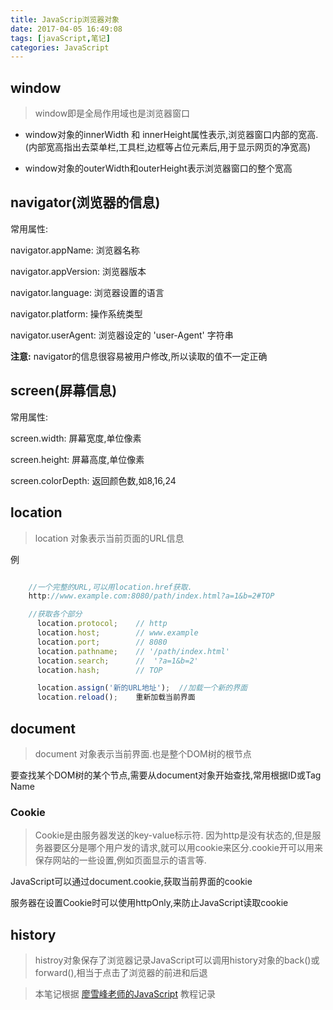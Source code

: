 ```yaml
---
title: JavaScrip浏览器对象
date: 2017-04-05 16:49:08
tags: [javaScript,笔记]
categories: JavaScript
---
```

## window
> window即是全局作用域也是浏览器窗口

* window对象的innerWidth 和 innerHeight属性表示,浏览器窗口内部的宽高.(内部宽高指出去菜单栏,工具栏,边框等占位元素后,用于显示网页的净宽高)

* window对象的outerWidth和outerHeight表示浏览器窗口的整个宽高

## navigator(浏览器的信息)

<!-- more -->

常用属性:

navigator.appName: 浏览器名称

navigator.appVersion: 浏览器版本

navigator.language: 浏览器设置的语言

navigator.platform: 操作系统类型

navigator.userAgent: 浏览器设定的 'user-Agent' 字符串

**注意:** navigator的信息很容易被用户修改,所以读取的值不一定正确

## screen(屏幕信息)

常用属性:

screen.width: 屏幕宽度,单位像素

screen.height: 屏幕高度,单位像素

screen.colorDepth: 返回颜色数,如8,16,24

## location

> location 对象表示当前页面的URL信息

例

```javascript

	//一个完整的URL,可以用location.href获取.
	http://www.example.com:8080/path/index.html?a=1&b=2#TOP

	//获取各个部分
      location.protocol;  	// http
      location.host;       	// www.example
      location.port; 		// 8080
      location.pathname;    // '/path/index.html'
      location.search;	    //  '?a=1&b=2'
	  location.hash;	    // TOP

	  location.assign('新的URL地址');  //加载一个新的界面
      location.reload(); 	重新加载当前界面
```

## document

> document 对象表示当前界面.也是整个DOM树的根节点

要查找某个DOM树的某个节点,需要从document对象开始查找,常用根据ID或Tag Name

### Cookie

> Cookie是由服务器发送的key-value标示符. 因为http是没有状态的,但是服务器要区分是哪个用户发的请求,就可以用cookie来区分.cookie开可以用来保存网站的一些设置,例如页面显示的语言等.

JavaScript可以通过document.cookie,获取当前界面的cookie

服务器在设置Cookie时可以使用httpOnly,来防止JavaScript读取cookie

## history

> histroy对象保存了浏览器记录JavaScript可以调用history对象的back()或forward(),相当于点击了浏览器的前进和后退





> 本笔记根据 [廖雪峰老师的JavaScript](http://www.liaoxuefeng.com/wiki/001434446689867b27157e896e74d51a89c25cc8b43bdb3000) 教程记录



